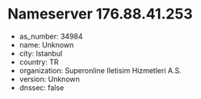 # Nameserver 176.88.41.253

* as_number: 34984
* name: Unknown
* city: Istanbul
* country: TR
* organization: Superonline Iletisim Hizmetleri A.S.
* version: Unknown
* dnssec: false
